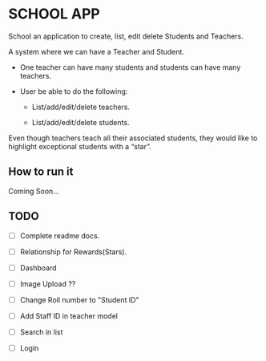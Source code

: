# SCHOOL APP


School an application to create, list, edit delete Students and Teachers.

A system where we can have a Teacher and Student. 

- One teacher can have many students and students can have many teachers.

- User be able to do the following:

  - List/add/edit/delete teachers.

  - List/add/edit/delete students.


Even though teachers teach all their associated students, they would like to 
highlight exceptional students with a “star”.


## How to run it
Coming Soon...


## TODO

- [ ] Complete readme docs.
- [ ] Relationship for Rewards(Stars).
- [ ] Dashboard
- [ ] Image Upload ??
- [ ] Change Roll number to "Student ID"
- [ ] Add Staff ID in teacher model
- [ ] Search in list
- [ ] Login



